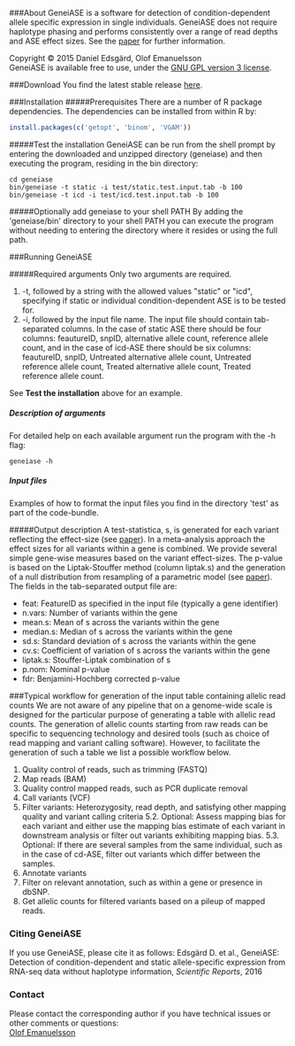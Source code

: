 
###About
GeneiASE is a software for detection of condition-dependent allele
specific expression in single individuals. GeneiASE does not require
haplotype phasing and performs consistently over a range of read
depths and ASE effect sizes. See the <a href="http://www.nature.com/articles/srep21134">paper</a> for further
information.

Copyright © 2015 Daniel Edsgärd, Olof Emanuelsson<br>
GeneiASE is available free to use, under the <a href="./LICENSE">GNU GPL version 3 license</a>.

###Download
You find the latest stable release <a href="https://github.com/edsgard/geneiase/releases">here</a>.

###Installation
#####Prerequisites
There are a number of R package dependencies. The dependencies can be installed from within R by:
 ```R
 install.packages(c('getopt', 'binom', 'VGAM'))
```

#####Test the installation
GeneiASE can be run from the shell prompt by entering the downloaded
and unzipped directory (geneiase) and then executing the program, residing in the bin directory:
 ```Shell
cd geneiase
bin/geneiase -t static -i test/static.test.input.tab -b 100
bin/geneiase -t icd -i test/icd.test.input.tab -b 100
```

#####Optionally add geneiase to your shell PATH
By adding the 'geneiase/bin' directory to your shell PATH you can execute
the program without needing to entering the directory where it resides or using the full path.


###Running GeneiASE

#####Required arguments
Only two arguments are required.<br>
 1. -t, followed by a string with the allowed values "static" or "icd", specifying if static or individual condition-dependent ASE is to be tested for.
 2. -i, followed by the input file name. The input file should contain tab-separated columns. In the case of static ASE there should be four columns: feautureID, snpID, alternative allele count, reference allele count, and in the case of icd-ASE there should be six columns: feautureID, snpID, Untreated alternative allele count, Untreated reference allele count, Treated alternative allele count, Treated reference allele count.
 
See **Test the installation** above for an example.

##### Description of arguments
For detailed help on each available argument run the program with the -h flag:
```Shell
geneiase -h
```

##### Input files
Examples of how to format the input files you find in the directory 'test' as part of the code-bundle.

#####Output description
 A test-statistica, s, is generated for each variant reflecting the effect-size (see <a href="http://www.nature.com/articles/srep21134">paper</a>). In a meta-analysis approach the effect sizes for all variants within a gene is combined. We provide several simple gene-wise measures based on the variant effect-sizes. The p-value is based on the Liptak-Stouffer method (column liptak.s) and the generation of a null distribution from resampling of a parametric model (see <a href="http://www.nature.com/articles/srep21134">paper</a>). The fields in the tab-separated output file are:
- feat: FeatureID as specified in the input file (typically a gene identifier)
- n.vars: Number of variants within the gene
- mean.s: Mean of s across the variants within the gene
- median.s: Median of s across the variants within the gene
- sd.s: Standard deviation of s across the variants within the gene
- cv.s: Coefficient of variation of s across the variants within the gene
- liptak.s: Stouffer-Liptak combination of s
- p.nom: Nominal p-value
- fdr: Benjamini-Hochberg corrected p-value

###Typical workflow for generation of the input table containing allelic read counts
 We are not aware of any pipeline that on a genome-wide scale is designed for the particular purpose of generating a table with allelic read counts. The generation of allelic counts starting from raw reads can be specific to sequencing technology and desired tools (such as choice of read mapping and variant calling software). However, to facilitate the generation of such a table we list a possible workflow below. 
 1. Quality control of reads, such as trimming (FASTQ)
 2. Map reads (BAM)
 3. Quality control mapped reads, such as PCR duplicate removal
 4. Call variants (VCF)
 5. Filter variants: Heterozygosity, read depth, and satisfying other mapping quality and variant calling criteria
   5.2. Optional: Assess mapping bias for each variant and either use the mapping bias estimate of each variant in downstream analysis or filter out variants exhibiting mapping bias.
   5.3. Optional: If there are several samples from the same individual, such as in the case of cd-ASE, filter out variants which differ between the samples.
 6. Annotate variants
 7. Filter on relevant annotation, such as within a gene or presence in dbSNP.
 8. Get allelic counts for filtered variants based on a pileup of mapped reads.

### Citing GeneiASE
If you use GeneiASE, please cite it as follows:
Edsgärd D. et al., GeneiASE: Detection of condition-dependent and static allele-specific expression from RNA-seq data without haplotype information, <em>Scientific Reports</em>, 2016

### Contact
Please contact the corresponding author if you have technical issues or other comments or questions:<br/>
<a href="mailto:olofem (at) kth (dot) se">Olof Emanuelsson</a>


